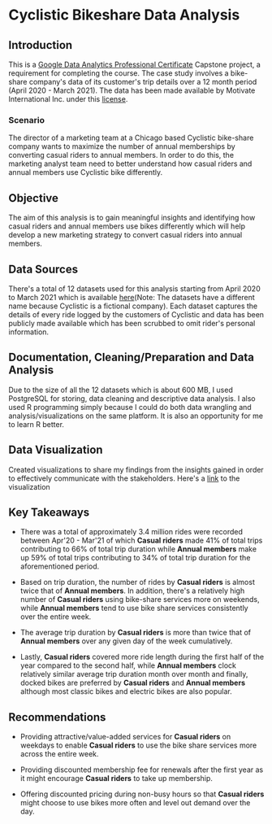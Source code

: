 # Cyclistic Bikeshare Data Analysis

## Introduction
This is a [Google Data Analytics Professional Certificate](https://www.coursera.org/professional-certificates/google-data-analytics) Capstone project, a requirement for completing the course. The case study involves a bike-share company's data of its customer's trip details over a 12 month period (April 2020 - March 2021). The data has been made available by Motivate International Inc. under this [license](https://www.divvybikes.com/data-license-agreement).

### Scenario
The director of a marketing team at a Chicago based Cyclistic bike-share company wants to maximize the number of annual memberships by converting casual riders to annual members. In order to do this, the marketing analyst team need to better understand how casual riders and annual members use Cyclistic bike differently.

## Objective
The aim of this analysis is to gain meaningful insights and identifying how casual riders and annual members use bikes differently which will help develop a new marketing strategy to convert casual riders into annual members.

## Data Sources
There's a total of 12 datasets used for this analysis starting from April 2020 to March 2021 which is available [here](https://divvy-tripdata.s3.amazonaws.com/index.html)(Note: The datasets have a different name because Cyclistic is a fictional company). Each dataset captures the details of every ride logged by the customers of Cyclistic and data has been publicly made available which has been scrubbed to omit rider's personal information.

## Documentation, Cleaning/Preparation and Data Analysis
Due to the size of all the 12 datasets which is about 600 MB, I used PostgreSQL for storing, data cleaning and descriptive data analysis. I also used R programming simply because I could do both data wrangling and analysis/visualizations on the same platform. It is also an opportunity for me to learn R better.

## Data Visualization 
Created visualizations to share my findings from the insights gained in order to effectively communicate with the stakeholders. Here's a [link](https://public.tableau.com/app/profile/jacob.ukokobili/viz/CasualVs_Member/CasualVs_Member) to the visualization

## Key Takeaways
* There was a total of approximately 3.4 million rides were recorded between Apr'20 - Mar'21 of which **Casual riders** made 41% of total trips contributing to 66% of total trip duration while **Annual members** make up 59% of total trips contributing to 34% of total trip duration for the aforementioned period.

* Based on trip duration,  the number of rides by **Casual riders** is almost twice that of **Annual members**. In addition, there's a relatively high number of **Casual riders** using bike-share services more on weekends, while **Annual members** tend to use bike share services consistently over the entire week.

* The average trip duration by **Casual riders** is more than twice that of **Annual members** over any given day of the week cumulatively.

* Lastly, **Casual riders**  covered more ride length during the first half of the year compared to the second half, while **Annual members** clock relatively similar average trip duration month over month and finally, docked bikes are preferred by **Casual riders**  and **Annual members** although most classic bikes and electric bikes are also popular.

## Recommendations
* Providing attractive/value-added services for **Casual riders** on weekdays to enable **Casual riders** to use the bike share services more across the entire week.

* Providing discounted membership fee for renewals after the first year as it might encourage **Casual riders** to take up membership.

* Offering discounted pricing during non-busy hours so that **Casual riders** might choose to use bikes more often and level out demand over the day.

